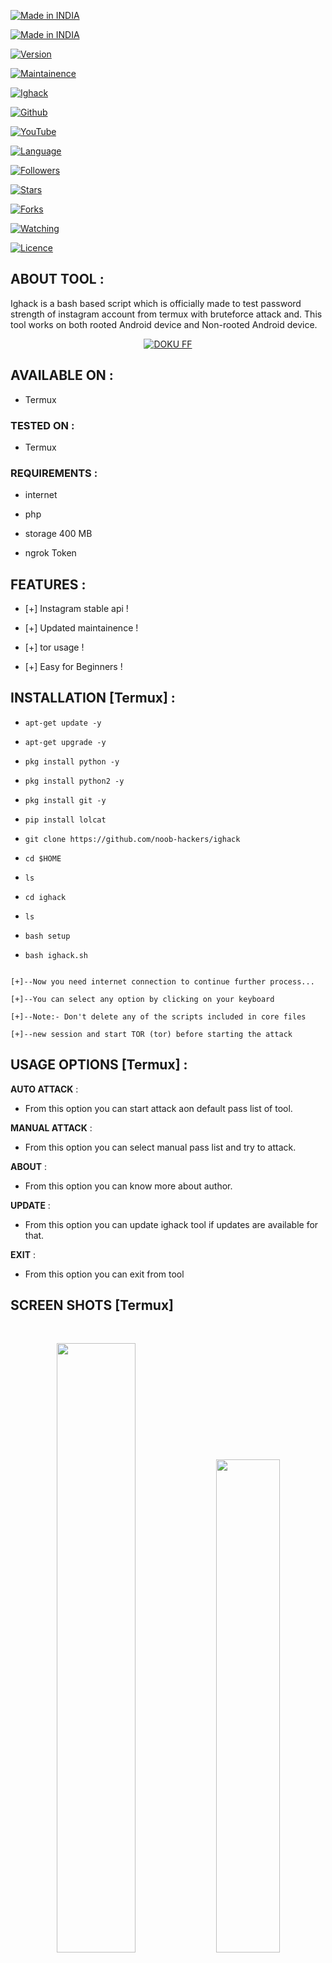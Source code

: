 <p align="center">

<a href="https://bit.ly/30yDbd5"><img title="Made in INDIA" src="https://img.shields.io/badge/MADE%20IN-INDIA-SCRIPT?colorA=%23ff8100&colorB=%23017e40&colorC=%23ff0000&style=for-the-badge"></a>

</p>

<p align="center">

<a href="https://bit.ly/30yDbd5"><img title="Made in INDIA" src="https://img.shields.io/badge/Tool-Ighack-green.svg"></a>

<a href="https://bit.ly/30yDbd5"><img title="Version" src="https://img.shields.io/badge/Version-3.1-green.svg?style=flat-square"></a>

<a href="https://bit.ly/30yDbd5"><img title="Maintainence" src="https://img.shields.io/badge/Maintained%3F-yes-green.svg"></a>

</p>

<p align="center">

<a href="https://bit.ly/30yDbd5"><img title="Ighack" src="https://user-images.githubusercontent.com/49580304/96563916-5f0c9380-1277-11eb-814f-88de938d67a7.jpg"></a>

</p>

<p align="center">

<a href="https://github.com/noob-hackers"><img title="Github" src="https://img.shields.io/badge/DOKU FF-brightgreen?style=for-the-badge&logo=github"></a>

<a href="https://rebrand.ly/noobhackers"><img title="YouTube" src="https://img.shields.io/badge/YouTube-DOKU FF-red?style=for-the-badge&logo=Youtube"></a>

</p>

<p align="center">

<a href="https://github.com/noob-hackers"><img title="Language" src="https://img.shields.io/badge/Made%20with-Bash-1f425f.svg?v=103"></a>

<a href="https://github.com/noob-hackers"><img title="Followers" src="https://img.shields.io/github/followers/noob-hackers?color=blue&style=flat-square"></a>

<a href="https://github.com/noob-hackers"><img title="Stars" src="https://img.shields.io/github/stars/zeus613/ighack?color=red&style=flat-square"></a>

<a href="https://github.com/noob-hackers"><img title="Forks" src="https://img.shields.io/github/forks/zeus613/ighack?color=red&style=flat-square"></a>

<a href="https://github.com/noob-hackers"><img title="Watching" src="https://img.shields.io/github/watchers/zeus614/ighack?label=Watchers&color=blue&style=flat-square"></a>

<a href="https://github.com/noob-hackers"><img title="Licence" src="https://img.shields.io/badge/License-MIT-blue.svg"></a>

</p>

## ABOUT TOOL :

Ighack is a bash based script which is officially made to test password strength of instagram account from termux with bruteforce attack and. This tool works on both rooted Android device and Non-rooted Android device.

<p align="center"><a href="https://rebrand.ly/Doku ff"><img title="DOKU FF" src="https://user-images.githubusercontent.com/49580304/117566254-31801e00-b0d3-11eb-860d-5601b1adccb8.jpg"></a>

</p>

## AVAILABLE ON :

* Termux

### TESTED ON :

* Termux

### REQUIREMENTS :

* internet

* php

* storage 400 MB

* ngrok Token

## FEATURES :

* [+] Instagram stable api !

* [+] Updated maintainence !

* [+] tor usage !

* [+] Easy for Beginners !

## INSTALLATION [Termux] :

* `apt-get update -y`

* `apt-get upgrade -y`

* `pkg install python -y`

* `pkg install python2 -y`

* `pkg install git -y`

* `pip install lolcat`

* `git clone https://github.com/noob-hackers/ighack`

* `cd $HOME`

* `ls`

* `cd ighack`

* `ls`

* `bash setup`

* `bash ighack.sh`

```

[+]--Now you need internet connection to continue further process...

[+]--You can select any option by clicking on your keyboard

[+]--Note:- Don't delete any of the scripts included in core files

[+]--new session and start TOR (tor) before starting the attack

```

## USAGE OPTIONS [Termux] :

__AUTO ATTACK__ :

- From this option you can start attack aon default pass list of tool.

__MANUAL ATTACK__ :

- From this option you can select manual pass list and try to attack.

__ABOUT__ :

- From this option you can know more about author.

__UPDATE__ :

- From this option you can update ighack tool if updates are available for that.

__EXIT__ :

- From this option you can exit from tool 

## SCREEN SHOTS [Termux]

<br>

<p align="center">

<img width="50%" src="https://user-images.githubusercontent.com/49580304/96563949-6b90ec00-1277-11eb-9c1b-221a31d7c79d.jpg"/>

<img width="45%" src="https://user-images.githubusercontent.com/49580304/96563953-6c298280-1277-11eb-9cf2-828b351168ae.jpg"/>

</p>

## CONNECT WITH US :

[![Messenger](https://img.shields.io/badge/Chat-Messenger-blue?style=for-the-badge&logo=messenger)](https://rebrand.ly/DOKUFF)

<a href="https://rebrand.ly/githubprof"><img title="Github" src="https://img.shields.io/badge/zeus613-brightgreen?style=for-the-badge&logo=github"></a>

[![Instagram](https://img.shields.io/badge/INSTAGRAM-FOLLOW-red?style=for-the-badge&logo=instagram)](https://rebrand.ly/DOKUFF)

[![Instagram](https://img.shields.io/badge/WEBSITE-VISIT-yellow?style=for-the-badge&logo=blogger)](https://rebrand.ly/DOKUFF)

[![Instagram](https://img.shields.io/badge/LINKEDIN-CONNECT-red?style=for-the-badge&logo=linkedin)](https://rebrand.ly/DOKUFF)

[![Instagram](https://img.shields.io/badge/FACEBOOK-LIKE-red?style=for-the-badge&logo=facebook)](https://rebrand.ly/DOKUFF)

[![Instagram](https://img.shields.io/badge/TELEGRAM-CHANNEL-red?style=for-the-badge&logo=telegram)](https://rebrand.ly/DOKUFF)

[![Instagram](https://img.shields.io/badge/WHATSAPP-JOINGROUP-red?style=for-the-badge&logo=whatsapp)](https://rebrand.ly/DOKUFF)

[![Instagram](https://img.shields.io/badge/DISCUSSION-FORUM-blue?style=for-the-badge&logo=forum)](https://rebrand.ly/DOKUFF)

<a href="https://rebrand.ly/DOKU FF"><img title="YouTube" src="https://img.shields.io/badge/YouTube-DOKU FF-red?style=for-the-badge&logo=Youtube"></a>

## BUY ME A COFFEE :

<p align="center">

<a href="https://rebrand.ly/BuyCoffee"><img title="DOKU FF" src="https://camo.githubusercontent.com/ae8af018f80649f3d379eb23dbf59acceaffa24e/68747470733a2f2f6c69626572617061792e636f6d2f6173736574732f776964676574732f646f6e6174652e737667"></a>

</p>

## WARNING : 

***This tool is only for educational purpose. If you use this tool for other purposes except education we will not be responsible in such cases.***
